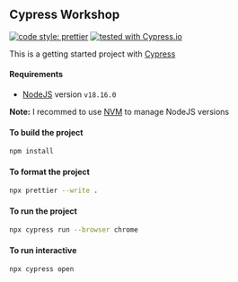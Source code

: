 ## Cypress Workshop

[![code style: prettier](https://img.shields.io/badge/code_style-prettier-ff69b4.svg?style=flat-square)](https://github.com/prettier/prettier)
[![tested with Cypress.io](https://img.shields.io/badge/cypress-dashboard-brightgreen.svg)](https://www.cypress.io/)

This is a getting started project with [Cypress](https://www.cypress.io/)

#### Requirements

- [NodeJS](https://nodejs.org/en/) version `v18.16.0`

**Note:** I recommed to use [NVM](https://github.com/nvm-sh/nvm) to manage NodeJS versions

#### To build the project

```bash
npm install
```

#### To format the project

```bash
npx prettier --write .
```

#### To run the project

```bash
npx cypress run --browser chrome
```

#### To run interactive

```bash
npx cypress open
```
